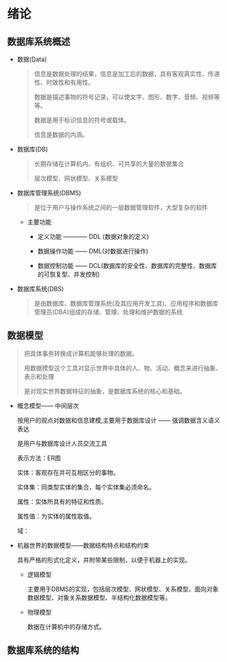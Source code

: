 # 绪论

## 数据库系统概述

- 数据(Data)

  > 信息是数据处理的结果，信息是加工后的数据，具有客观真实性、传递性、时效性和有用性。
  >
  > 数据是描述事物的符号记录，可以使文字、图形、数字、音频、视频等等。
  >
  > 数据是用于标识信息的符号或载体。
  >
  > 信息是数据的内涵。

- 数据库(DB)

  > 长期存储在计算机内、有组织、可共享的大量的数据集合
  >
  > 层次模型、网状模型、关系模型

- 数据库管理系统(DBMS)

  > 是位于用户与操作系统之间的一层数据管理软件，大型复杂的软件

  - 主要功能

    - 定义功能 ———— DDL (数据对象的定义)

    - 数据操作功能 —— DML(对数据进行操作)
    - 数据控制功能 —— DCL(数据库的安全性、数据库的完整性、数据库的可恢复型、并发控制)

- 数据库系统(DBS)

  > 是由数据库、数据库管理系统(及其应用开发工具)、应用程序和数据库管理员(DBA)组成的存储、管理、处理和维护数据的系统

## 数据模型

> 把具体事务转换成计算机能够处理的数据。
>
> 用数据模型这个工具对显示世界中具体的人、物、活动、概念来进行抽象、表示和处理
>
> 是对现实世界数据特征的抽象，是数据库系统的核心和基础。

- 概念模型—— 中间层次

  按用户的观点对数据和信息建模,主要用于数据库设计 —— 强调数据含义语义表达

  是用户与数据库设计人员交流工具

  表示方法：ER图

  实体：客观存在并可互相区分的事物。

  实体集：同类型实体的集合，每个实体集必须命名。

  属性：实体所具有的特征和性质。

  属性值：为实体的属性取值。

  域：

- 机器世界的数据模型——数据结构特点和结构约束

  具有严格的形式化定义，并附带某些限制，以便于机器上的实现。

  - 逻辑模型

    主要用于DBMS的实现，包括层次模型、网状模型、关系模型、面向对象数据模型、对象关系数据模型、半结构化数据模型等。

  - 物理模型

    数据在计算机中的存储方式。

## 数据库系统的结构